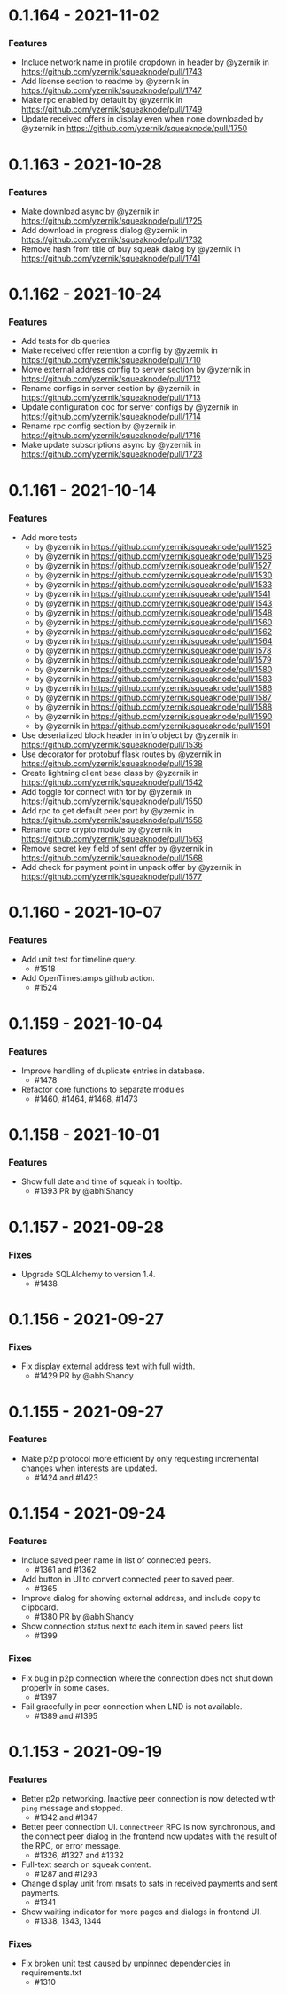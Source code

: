 0.1.164 - 2021-11-02
===================

### Features
* Include network name in profile dropdown in header by @yzernik in https://github.com/yzernik/squeaknode/pull/1743
* Add license section to readme by @yzernik in https://github.com/yzernik/squeaknode/pull/1747
* Make rpc enabled by default by @yzernik in https://github.com/yzernik/squeaknode/pull/1749
* Update received offers in display even when none downloaded by @yzernik in https://github.com/yzernik/squeaknode/pull/1750

0.1.163 - 2021-10-28
===================

### Features
* Make download async by @yzernik in https://github.com/yzernik/squeaknode/pull/1725
* Add download in progress dialog @yzernik in https://github.com/yzernik/squeaknode/pull/1732
* Remove hash from title of buy squeak dialog by @yzernik in https://github.com/yzernik/squeaknode/pull/1741

0.1.162 - 2021-10-24
===================

### Features
* Add tests for db queries
* Make received offer retention a config by @yzernik in https://github.com/yzernik/squeaknode/pull/1710
* Move external address config to server section by @yzernik in https://github.com/yzernik/squeaknode/pull/1712
* Rename configs in server section by @yzernik in https://github.com/yzernik/squeaknode/pull/1713
* Update configuration doc for server configs by @yzernik in https://github.com/yzernik/squeaknode/pull/1714
* Rename rpc config section by @yzernik in https://github.com/yzernik/squeaknode/pull/1716
* Make update subscriptions async by @yzernik in https://github.com/yzernik/squeaknode/pull/1723

0.1.161 - 2021-10-14
===================

### Features
* Add more tests
  - by @yzernik in https://github.com/yzernik/squeaknode/pull/1525
  - by @yzernik in https://github.com/yzernik/squeaknode/pull/1526
  - by @yzernik in https://github.com/yzernik/squeaknode/pull/1527
  - by @yzernik in https://github.com/yzernik/squeaknode/pull/1530
  - by @yzernik in https://github.com/yzernik/squeaknode/pull/1533
  - by @yzernik in https://github.com/yzernik/squeaknode/pull/1541
  - by @yzernik in https://github.com/yzernik/squeaknode/pull/1543
  - by @yzernik in https://github.com/yzernik/squeaknode/pull/1548
  - by @yzernik in https://github.com/yzernik/squeaknode/pull/1560
  - by @yzernik in https://github.com/yzernik/squeaknode/pull/1562
  - by @yzernik in https://github.com/yzernik/squeaknode/pull/1564
  - by @yzernik in https://github.com/yzernik/squeaknode/pull/1578
  - by @yzernik in https://github.com/yzernik/squeaknode/pull/1579
  - by @yzernik in https://github.com/yzernik/squeaknode/pull/1580
  - by @yzernik in https://github.com/yzernik/squeaknode/pull/1583
  -  by @yzernik in https://github.com/yzernik/squeaknode/pull/1586
  - by @yzernik in https://github.com/yzernik/squeaknode/pull/1587
  - by @yzernik in https://github.com/yzernik/squeaknode/pull/1588
  - by @yzernik in https://github.com/yzernik/squeaknode/pull/1590
  - by @yzernik in https://github.com/yzernik/squeaknode/pull/1591
* Use deserialized block header in info object by @yzernik in https://github.com/yzernik/squeaknode/pull/1536
* Use decorator for protobuf flask routes by @yzernik in https://github.com/yzernik/squeaknode/pull/1538
* Create lightning client base class by @yzernik in https://github.com/yzernik/squeaknode/pull/1542
* Add toggle for connect with tor by @yzernik in https://github.com/yzernik/squeaknode/pull/1550
* Add rpc to get default peer port by @yzernik in https://github.com/yzernik/squeaknode/pull/1556
* Rename core crypto module by @yzernik in https://github.com/yzernik/squeaknode/pull/1563
* Remove secret key field of sent offer by @yzernik in https://github.com/yzernik/squeaknode/pull/1568
* Add check for payment point in unpack offer by @yzernik in https://github.com/yzernik/squeaknode/pull/1577

0.1.160 - 2021-10-07
===================

### Features
- Add unit test for timeline query.
    - #1518
- Add OpenTimestamps github action.
    - #1524

0.1.159 - 2021-10-04
===================

### Features
- Improve handling of duplicate entries in database.
    - #1478
- Refactor core functions to separate modules
    - #1460, #1464, #1468, #1473

0.1.158 - 2021-10-01
===================

### Features
- Show full date and time of squeak in tooltip.
    - #1393 PR by @abhiShandy

0.1.157 - 2021-09-28
===================

### Fixes
- Upgrade SQLAlchemy to version 1.4.
    - #1438

0.1.156 - 2021-09-27
===================

### Fixes
- Fix display external address text with full width.
    - #1429 PR by @abhiShandy

0.1.155 - 2021-09-27
===================

### Features
- Make p2p protocol more efficient by only requesting
  incremental changes when interests are updated.
    - #1424 and #1423

0.1.154 - 2021-09-24
===================

### Features
- Include saved peer name in list of connected peers.
    - #1361 and #1362
- Add button in UI to convert connected peer to saved peer.
    - #1365
- Improve dialog for showing external address, and include copy to
  clipboard.
    - #1380 PR by @abhiShandy
- Show connection status next to each item in saved peers list.
    - #1399

### Fixes
- Fix bug in p2p connection where the connection does not shut down
  properly in some cases.
    - #1397
- Fail gracefully in peer connection when LND is not available.
    - #1389 and #1395

0.1.153 - 2021-09-19
===================

### Features
- Better p2p networking. Inactive peer connection is now detected with
  `ping` message and stopped.
    - #1342 and #1347
- Better peer connection UI. `ConnectPeer` RPC is now synchronous, and
  the connect peer dialog in the frontend now updates with the result
  of the RPC, or error message.
    - #1326, #1327 and #1332
- Full-text search on squeak content.
	- #1287 and #1293
- Change display unit from msats to sats in received payments and sent
  payments.
	- #1341
- Show waiting indicator for more pages and dialogs in frontend UI.
	- #1338, 1343, 1344

### Fixes
- Fix broken unit test caused by unpinned dependencies in requirements.txt
    - #1310
